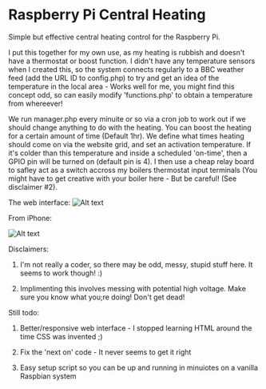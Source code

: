 # Raspberry Pi Central Heating

Simple but effective central heating control for the Raspberry Pi. 



I put this together for my own use, as my heating is rubbish and doesn't have a thermostat or boost function. I didn't have any temperature sensors when I created this, so the system connects regularly to a BBC weather feed (add the URL ID to config.php) to try and get an idea of the temperature in the local area - Works well for me, you might find this concept odd, so can easily modify 'functions.php' to obtain a temperature from whereever! 


We run manager.php every minuite or so via a cron job to work out if we should change anything to do with the heating.
You can boost the heating for a certain amount of time (Default 1hr). We define what times heating should come on via the website grid, and set an activation temperature. If it's colder than this temperature and inside a scheduled 'on-time', then a GPIO pin will be turned on (default pin is 4). I then use a cheap relay board to safley act as a switch accross my boilers thermostat input terminals (You might have to get creative with your boiler here - But be careful! (See disclaimer #2).

The web interface:
![Alt text](https://cloud.githubusercontent.com/assets/14201513/9795012/4c40cf38-57e6-11e5-9f94-6040df99c32b.jpg "Central heating web admin")

From iPhone:

![Alt text](https://cloud.githubusercontent.com/assets/14201513/9795013/4c532688-57e6-11e5-908c-fcae13e3d942.jpg "Central heating smartphone ios admin")



Disclaimers:

 1) I'm not really a coder, so there may be odd, messy, stupid stuff here. It seems to work though! :)
 
 2) Implimenting this involves messing with potential high voltage. Make sure you know what you;re doing! Don't get dead!



Still todo:

 1) Better/responsive web interface - I stopped learning HTML around the time CSS was invented ;)
 
 2) Fix the 'next on' code - It never seems to get it right
 
 3) Easy setup script so you can be up and running in minuiotes on a vanilla Raspbian system
 
